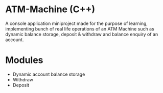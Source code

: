 # ATM-Machine (C++)

A console application miniproject made for the purpose of learning, implementing bunch of
real life operations of an ATM Machine such as dynamic balance storage, deposit & withdraw and balance enquiry of an account.


# Modules

- Dynamic account balance storage
- Withdraw
- Deposit


                
